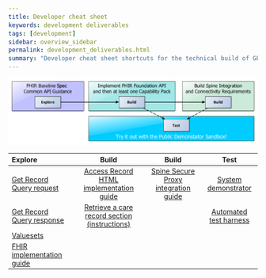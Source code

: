 ```yaml
---
title: Developer cheat sheet
keywords: development deliverables
tags: [development]
sidebar: overview_sidebar
permalink: development_deliverables.html
summary: "Developer cheat sheet shortcuts for the technical build of GP Connect APIs"
---
```


![Development Flow](images/development/development_flow.png)

| Explore | Build | Build | Test |
| :------ | :---: | :---: | :--: |
| [Get Record Query request](https://data.developer.nhs.uk/fhir/candidaterelease-170816-getrecord/Profile.GetRecordQueryRequest/gpconnect-carerecord-operation-1.html) | [Access Record HTML implementation guide](accessrecord.html) | [Spine Secure Proxy integration guide](integration_spine_secure_proxy.html) | [System demonstrator](system_demonstrator.html) |
| [Get Record Query response](https://data.developer.nhs.uk/fhir/candidaterelease-170816-getrecord/Profile.GetRecordQueryResponse-HTMLView/Profile.GetRecordQueryResponse-HTMLView.html) | [Retrieve a care record section (instructions)](accessrecord_use_case_retrieve_a_care_record_section.html)  | | [Automated test harness](https://github.com/nhsconnect/gpconnect-provider-testing/) |
| [Valuesets](https://data.developer.nhs.uk/fhir/candidaterelease-170816-getrecord/Chapter.7.Valuesets/valuesets.html) |  | |
| [FHIR implementation guide](https://data.developer.nhs.uk/fhir/candidaterelease-170816-getrecord/Chapter.4.API%20Implementation/index.html) | | |
